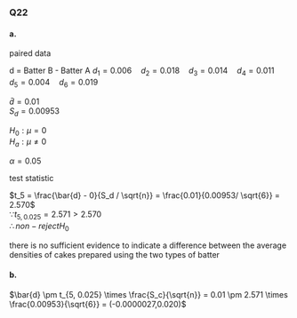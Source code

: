 ### Q22

#### a. 

paired data

d = Batter B - Batter A
$d_1 = 0.006 \quad d_2 = 0.018 \quad d_3 = 0.014 \quad d_4 = 0.011 \quad d_5 = 0.004 \quad d_6 = 0.019$  

$\bar{d} = 0.01$  
$S_d = 0.00953$  

$H_0: \mu = 0$  
$H_a: \mu \neq 0$  

$\alpha = 0.05$  

test statistic  

$t_5 = \frac{\bar{d} - 0}{S_d / \sqrt{n}} = \frac{0.01}{0.00953/ \sqrt{6}} = 2.570$  
$\because t_{5, 0.025} = 2.571 \gt 2.570$  
$\therefore non-reject H_0$  

there is no sufficient evidence to indicate a difference between the average densities of cakes prepared using the two types of batter  

#### b.  

$\bar{d} \pm t_{5, 0.025} \times \frac{S_c}{\sqrt{n}} = 0.01 \pm 2.571 \times \frac{0.00953}{\sqrt{6}} = (-0.0000027,0.020)$  
